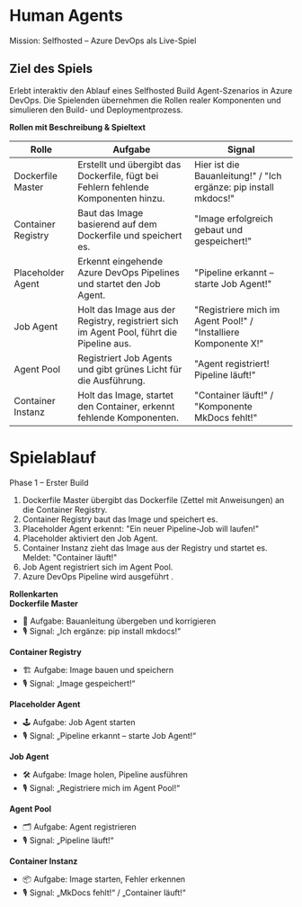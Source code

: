 # Human Agents 

Mission: Selfhosted – Azure DevOps als Live-Spiel

## Ziel des Spiels

Erlebt interaktiv den Ablauf eines Selfhosted Build Agent-Szenarios in Azure DevOps. 
Die Spielenden übernehmen die Rollen realer Komponenten und simulieren den Build- und Deploymentprozess.

**Rollen mit Beschreibung & Spieltext**

|Rolle|Aufgabe|Signal|
|--|--|--|
|Dockerfile Master|Erstellt und übergibt das Dockerfile, fügt bei Fehlern fehlende Komponenten hinzu.|Hier ist die Bauanleitung!" / "Ich ergänze: pip install mkdocs!"|
|Container Registry|Baut das Image basierend auf dem Dockerfile und speichert es.|"Image erfolgreich gebaut und gespeichert!"|
|Placeholder Agent|Erkennt eingehende Azure DevOps Pipelines und startet den Job Agent.|"Pipeline erkannt – starte Job Agent!"|
|Job Agent| Holt das Image aus der Registry, registriert sich im Agent Pool, führt die Pipeline aus.|"Registriere mich im Agent Pool!" / "Installiere Komponente X!"|
|Agent Pool|Registriert Job Agents und gibt grünes Licht für die Ausführung.|"Agent registriert! Pipeline läuft!"|
|Container Instanz|Holt das Image, startet den Container, erkennt fehlende Komponenten.|"Container läuft!" / "Komponente MkDocs fehlt!"|


# Spielablauf  
Phase 1 – Erster Build  
1. Dockerfile Master übergibt das Dockerfile (Zettel mit Anweisungen) an die Container Registry.  
1. Container Registry baut das Image und speichert es.  
1. Placeholder Agent erkennt: "Ein neuer Pipeline-Job will laufen!"  
1. Placeholder aktiviert den Job Agent.  
1. Container Instanz zieht das Image aus der Registry und startet es. Meldet: "Container läuft!"  
1. Job Agent registriert sich im Agent Pool.  
1. Azure DevOps Pipeline wird ausgeführt .  

**Rollenkarten**  
**Dockerfile Master**  
- 📝 Aufgabe: Bauanleitung übergeben und korrigieren  
- 🎙️ Signal: „Ich ergänze: pip install mkdocs!“  
  
**Container Registry**  
- 🏗️ Aufgabe: Image bauen und speichern  
- 🎙️ Signal: „Image gespeichert!“  
  
**Placeholder Agent**  
- 🕹️ Aufgabe: Job Agent starten  
- 🎙️ Signal: „Pipeline erkannt – starte Job Agent!“  
  
**Job Agent**  
- 🛠️ Aufgabe: Image holen, Pipeline ausführen  
- 🎙️ Signal: „Registriere mich im Agent Pool!“  
  
**Agent Pool**  
- 🗂️ Aufgabe: Agent registrieren  
- 🎙️ Signal: „Pipeline läuft!“  
  
**Container Instanz**  
- 📦 Aufgabe: Image starten, Fehler erkennen  
- 🎙️ Signal: „MkDocs fehlt!“ / „Container läuft!“  



